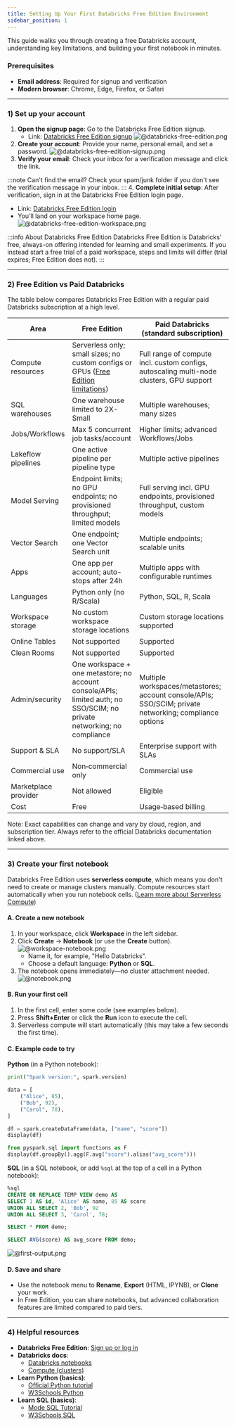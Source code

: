 ```yaml
---
title: Setting Up Your First Databricks Free Edition Environment
sidebar_position: 1
---
```


This guide walks you through creating a free Databricks account, understanding key limitations, and building your first notebook in minutes.

### Prerequisites
- **Email address**: Required for signup and verification
- **Modern browser**: Chrome, Edge, Firefox, or Safari

---

### 1) Set up your account
1. **Open the signup page**: Go to the Databricks Free Edition signup.
   - Link: [Databricks Free Edition signup](https://www.databricks.com/learn/free-edition)
   ![@databricks-free-edition.png](/img/databricks-free-edition.png)
2. **Create your account**: Provide your name, personal email, and set a password.
   ![@databricks-free-edition-signup.png](/img/databricks-free-edition-signup.png)
3. **Verify your email**: Check your inbox for a verification message and click the link.

:::note Can't find the email?
Check your spam/junk folder if you don't see the verification message in your inbox.
:::
4. **Complete initial setup**: After verification, sign in at the Databricks Free Edition login page.
   - Link: [Databricks Free Edition login](https://www.databricks.com/learn/free-edition)
   - You’ll land on your workspace home page.
   ![@databricks-free-edition-workspace.png](/img/databricks-free-edition-workspace.png)

:::info About Databricks Free Edition
Databricks Free Edition is Databricks' free, always-on offering intended for learning and small experiments. If you instead start a free trial of a paid workspace, steps and limits will differ (trial expires; Free Edition does not).
:::

---

### 2) Free Edition vs Paid Databricks

The table below compares Databricks Free Edition with a regular paid Databricks subscription at a high level.

| Area | Free Edition | Paid Databricks (standard subscription) |
| --- | --- | --- |
| Compute resources | Serverless only; small sizes; no custom configs or GPUs ([Free Edition limitations](https://docs.databricks.com/aws/getting-started/community-edition-limitations)) | Full range of compute incl. custom configs, autoscaling multi-node clusters, GPU support |
| SQL warehouses | One warehouse limited to 2X-Small  | Multiple warehouses; many sizes |
| Jobs/Workflows | Max 5 concurrent job tasks/account  | Higher limits; advanced Workflows/Jobs |
| Lakeflow pipelines | One active pipeline per pipeline type  | Multiple active pipelines |
| Model Serving | Endpoint limits; no GPU endpoints; no provisioned throughput; limited models  | Full serving incl. GPU endpoints, provisioned throughput, custom models |
| Vector Search | One endpoint; one Vector Search unit  | Multiple endpoints; scalable units |
| Apps | One app per account; auto-stops after 24h  | Multiple apps with configurable runtimes |
| Languages | Python only (no R/Scala)  | Python, SQL, R, Scala |
| Workspace storage | No custom workspace storage locations  | Custom storage locations supported |
| Online Tables | Not supported  | Supported |
| Clean Rooms | Not supported  | Supported |
| Admin/security | One workspace + one metastore; no account console/APIs; limited auth; no SSO/SCIM; no private networking; no compliance  | Multiple workspaces/metastores; account console/APIs; SSO/SCIM; private networking; compliance options |
| Support & SLA | No support/SLA  | Enterprise support with SLAs |
| Commercial use | Non‑commercial only  | Commercial use |
| Marketplace provider | Not allowed  | Eligible |
| Cost | Free | Usage‑based billing |

Note: Exact capabilities can change and vary by cloud, region, and subscription tier. Always refer to the official Databricks documentation linked above.

---

### 3) Create your first notebook

Databricks Free Edition uses **serverless compute**, which means you don't need to create or manage clusters manually. Compute resources start automatically when you run notebook cells. ([Learn more about Serverless Compute](https://docs.databricks.com/aws/en/compute/serverless/))

#### A. Create a new notebook
1. In your workspace, click **Workspace** in the left sidebar.
2. Click **Create** → **Notebook** (or use the **Create** button).
![@workspace-notebook.png](/img/workspace-notebook.png)
   - Name it, for example, "Hello Databricks".
   - Choose a default language: **Python** or **SQL**.
3. The notebook opens immediately—no cluster attachment needed.
![@notebook.png](/img/notebook.png)
#### B. Run your first cell
1. In the first cell, enter some code (see examples below).
2. Press **Shift+Enter** or click the **Run** icon to execute the cell.
3. Serverless compute will start automatically (this may take a few seconds the first time).

#### C. Example code to try

**Python** (in a Python notebook):
```python
print("Spark version:", spark.version)

data = [
    ("Alice", 85),
    ("Bob", 92),
    ("Carol", 78),
]

df = spark.createDataFrame(data, ["name", "score"])
display(df)

from pyspark.sql import functions as F
display(df.groupBy().agg(F.avg("score").alias("avg_score")))
```

**SQL** (in a SQL notebook, or add `%sql` at the top of a cell in a Python notebook):
```sql
%sql
CREATE OR REPLACE TEMP VIEW demo AS
SELECT 1 AS id, 'Alice' AS name, 85 AS score
UNION ALL SELECT 2, 'Bob', 92
UNION ALL SELECT 3, 'Carol', 78;

SELECT * FROM demo;

SELECT AVG(score) AS avg_score FROM demo;
```

![@first-output.png](/img/first-output.png)

#### D. Save and share
- Use the notebook menu to **Rename**, **Export** (HTML, IPYNB), or **Clone** your work.
- In Free Edition, you can share notebooks, but advanced collaboration features are limited compared to paid tiers.

---

### 4) Helpful resources
- **Databricks Free Edition**: [Sign up or log in](https://www.databricks.com/learn/free-edition)
- **Databricks docs**:
  - [Databricks notebooks](https://docs.databricks.com/aws/en/notebooks/)
  - [Compute (clusters)](https://docs.databricks.com/aws/en/compute/)
- **Learn Python (basics)**:
  - [Official Python tutorial](https://docs.python.org/3/tutorial/)
  - [W3Schools Python](https://www.w3schools.com/python/)
- **Learn SQL (basics)**:
  - [Mode SQL Tutorial](https://mode.com/sql-tutorial/)
  - [W3Schools SQL](https://www.w3schools.com/sql/)
